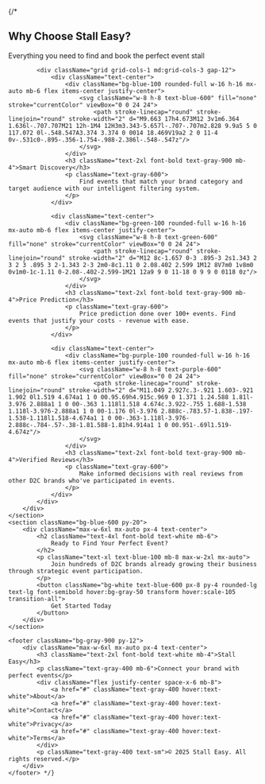   {/* <section className="py-20 bg-white">
        <div className="max-w-6xl mx-auto px-4">
            <div className="text-center mb-16">
                <h2 className="text-4xl font-bold text-gray-900 mb-4">Why Choose Stall Easy?</h2>
                <p className="text-xl text-gray-600">
                    Everything you need to find and book the perfect event stall
                </p>
            </div>

            <div className="grid grid-cols-1 md:grid-cols-3 gap-12">
                <div className="text-center">
                    <div className="bg-blue-100 rounded-full w-16 h-16 mx-auto mb-6 flex items-center justify-center">
                        <svg className="w-8 h-8 text-blue-600" fill="none" stroke="currentColor" viewBox="0 0 24 24">
                            <path stroke-linecap="round" stroke-linejoin="round" stroke-width="2" d="M9.663 17h4.673M12 3v1m6.364 1.636l-.707.707M21 12h-1M4 12H3m3.343-5.657l-.707-.707m2.828 9.9a5 5 0 117.072 0l-.548.547A3.374 3.374 0 0014 18.469V19a2 2 0 11-4 0v-.531c0-.895-.356-1.754-.988-2.386l-.548-.547z"/>
                        </svg>
                    </div>
                    <h3 className="text-2xl font-bold text-gray-900 mb-4">Smart Discovery</h3>
                    <p className="text-gray-600">
                        Find events that match your brand category and target audience with our intelligent filtering system.
                    </p>
                </div>

                <div className="text-center">
                    <div className="bg-green-100 rounded-full w-16 h-16 mx-auto mb-6 flex items-center justify-center">
                        <svg className="w-8 h-8 text-green-600" fill="none" stroke="currentColor" viewBox="0 0 24 24">
                            <path stroke-linecap="round" stroke-linejoin="round" stroke-width="2" d="M12 8c-1.657 0-3 .895-3 2s1.343 2 3 2 3 .895 3 2-1.343 2-3 2m0-8c1.11 0 2.08.402 2.599 1M12 8V7m0 1v8m0 0v1m0-1c-1.11 0-2.08-.402-2.599-1M21 12a9 9 0 11-18 0 9 9 0 0118 0z"/>
                        </svg>
                    </div>
                    <h3 className="text-2xl font-bold text-gray-900 mb-4">Price Prediction</h3>
                    <p className="text-gray-600">
                        Price prediction done over 100+ events. Find events that justify your costs - revenue with ease.
                    </p>
                </div>

                <div className="text-center">
                    <div className="bg-purple-100 rounded-full w-16 h-16 mx-auto mb-6 flex items-center justify-center">
                        <svg className="w-8 h-8 text-purple-600" fill="none" stroke="currentColor" viewBox="0 0 24 24">
                            <path stroke-linecap="round" stroke-linejoin="round" stroke-width="2" d="M11.049 2.927c.3-.921 1.603-.921 1.902 0l1.519 4.674a1 1 0 00.95.69h4.915c.969 0 1.371 1.24.588 1.81l-3.976 2.888a1 1 0 00-.363 1.118l1.518 4.674c.3.922-.755 1.688-1.538 1.118l-3.976-2.888a1 1 0 00-1.176 0l-3.976 2.888c-.783.57-1.838-.197-1.538-1.118l1.518-4.674a1 1 0 00-.363-1.118l-3.976-2.888c-.784-.57-.38-1.81.588-1.81h4.914a1 1 0 00.951-.69l1.519-4.674z"/>
                        </svg>
                    </div>
                    <h3 className="text-2xl font-bold text-gray-900 mb-4">Verified Reviews</h3>
                    <p className="text-gray-600">
                        Make informed decisions with real reviews from other D2C brands who've participated in events.
                    </p>
                </div>
            </div>
        </div>
    </section>
    <section className="bg-blue-600 py-20">
        <div className="max-w-6xl mx-auto px-4 text-center">
            <h2 className="text-4xl font-bold text-white mb-6">
                Ready to Find Your Perfect Event?
            </h2>
            <p className="text-xl text-blue-100 mb-8 max-w-2xl mx-auto">
                Join hundreds of D2C brands already growing their business through strategic event participation.
            </p>
            <button className="bg-white text-blue-600 px-8 py-4 rounded-lg text-lg font-semibold hover:bg-gray-50 transform hover:scale-105 transition-all">
                Get Started Today
            </button>
        </div>
    </section>

    <footer className="bg-gray-900 py-12">
        <div className="max-w-6xl mx-auto px-4 text-center">
            <h3 className="text-2xl font-bold text-white mb-4">Stall Easy</h3>
            <p className="text-gray-400 mb-6">Connect your brand with perfect events</p>
            <div className="flex justify-center space-x-6 mb-8">
                <a href="#" className="text-gray-400 hover:text-white">About</a>
                <a href="#" className="text-gray-400 hover:text-white">Contact</a>
                <a href="#" className="text-gray-400 hover:text-white">Privacy</a>
                <a href="#" className="text-gray-400 hover:text-white">Terms</a>
            </div>
            <p className="text-gray-400 text-sm">© 2025 Stall Easy. All rights reserved.</p>
        </div>
    </footer> */}